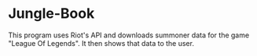 # Jungle-Book
This program uses Riot's API and downloads summoner data for the game "League Of Legends".
It then shows that data to the user.
